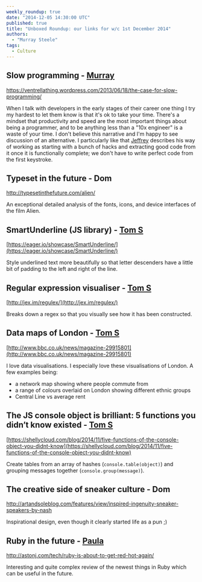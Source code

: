 ```yaml
---
weekly_roundup: true
date: "2014-12-05 14:30:00 UTC"
published: true
title: "Unboxed Roundup: our links for w/c 1st December 2014"
authors:
  - "Murray Steele"
tags:
  - Culture
---
```


## Slow programming - [Murray](/people#murray-steele)

https://ventrellathing.wordpress.com/2013/06/18/the-case-for-slow-programming/

When I talk with developers in the early stages of their career one thing I try my hardest to let them know is that it's ok to take your time.  There's a mindset that productivity and speed are the most important things about being a programmer, and to be anything less than a "10x engineer" is a waste of your time.  I don't believe this narrative and I'm happy to see discussion of an alternative.  I particularly like that [Jeffrey](https://ventrellathing.wordpress.com/) describes his way of working as starting with a bunch of hacks and extracting good code from it once it is functionally complete; we don't have to write perfect code from the first keystroke.

## Typeset in the future - Dom

http://typesetinthefuture.com/alien/

An exceptional detailed analysis of the fonts, icons, and device interfaces of the film Alien.

## SmartUnderline (JS library) - [Tom S](/people#tom-sabin)

[https://eager.io/showcase/SmartUnderline/](https://eager.io/showcase/SmartUnderline/)

Style underlined text more beautifully so that letter descenders have a little bit of padding to the left and right of the line.

## Regular expression visualiser - [Tom S](/people#tom-sabin)

[http://jex.im/regulex/](http://jex.im/regulex/)

Breaks down a regex so that you visually see how it has been constructed.

## Data maps of London - [Tom S](/people#tom-sabin)

[http://www.bbc.co.uk/news/magazine-29915801](http://www.bbc.co.uk/news/magazine-29915801)

I love data visualisations. I especially love these visualisations of London. A few examples being:

- a network map showing where people commute from
- a range of colours overlaid on London showing different ethnic groups
- Central Line vs average rent

## The JS console object is brilliant: 5 functions you didn’t know existed - [Tom S](/people#tom-sabin)

[https://shellycloud.com/blog/2014/11/five-functions-of-the-console-object-you-didnt-know](https://shellycloud.com/blog/2014/11/five-functions-of-the-console-object-you-didnt-know)

Create tables from an array of hashes (`console.table(object)`) and grouping messages together (`console.group(message)`).

## The creative side of sneaker culture - Dom

http://artandsoleblog.com/features/view/inspired-ingenuity-sneaker-speakers-by-nash

Inspirational design, even though it clearly started life as a pun ;)

## Ruby in the future - [Paula](/people#paula-stepinska)

http://astonj.com/tech/ruby-is-about-to-get-red-hot-again/

Interesting and quite complex review of the newest things in Ruby which can be useful in the future.

